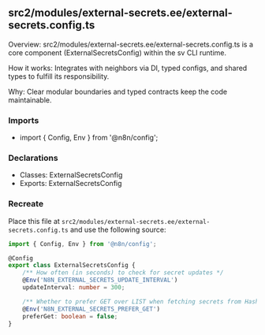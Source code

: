 ## src2/modules/external-secrets.ee/external-secrets.config.ts

Overview: src2/modules/external-secrets.ee/external-secrets.config.ts is a core component (ExternalSecretsConfig) within the sv CLI runtime.

How it works: Integrates with neighbors via DI, typed configs, and shared types to fulfill its responsibility.

Why: Clear modular boundaries and typed contracts keep the code maintainable.

### Imports

- import { Config, Env } from '@n8n/config';

### Declarations

- Classes: ExternalSecretsConfig
- Exports: ExternalSecretsConfig

### Recreate

Place this file at `src2/modules/external-secrets.ee/external-secrets.config.ts` and use the following source:

```ts
import { Config, Env } from '@n8n/config';

@Config
export class ExternalSecretsConfig {
	/** How often (in seconds) to check for secret updates */
	@Env('N8N_EXTERNAL_SECRETS_UPDATE_INTERVAL')
	updateInterval: number = 300;

	/** Whether to prefer GET over LIST when fetching secrets from Hashicorp Vault */
	@Env('N8N_EXTERNAL_SECRETS_PREFER_GET')
	preferGet: boolean = false;
}

```
